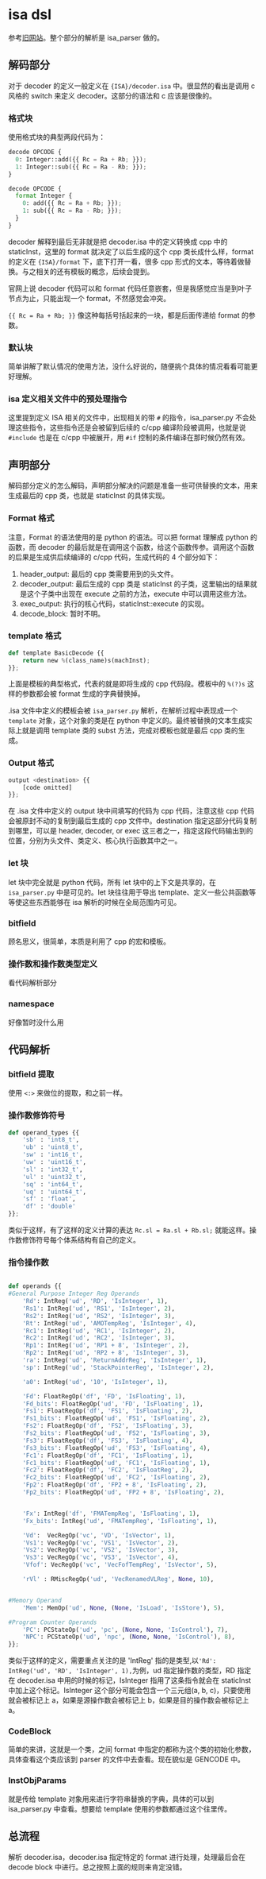 # isa dsl

参考[旧网站](https://old.gem5.org/The_M5_ISA_description_language.html)。整个部分的解析是 isa_parser 做的。

## 解码部分

对于 decoder 的定义一般定义在 `{ISA}/decoder.isa` 中。很显然的看出是调用 c 风格的 switch 来定义 decoder。这部分的语法和 c 应该是很像的。

### 格式块

使用格式块的典型两段代码为：

```python
decode OPCODE {
  0: Integer::add({{ Rc = Ra + Rb; }});
  1: Integer::sub({{ Rc = Ra - Rb; }});
}
```

```python
decode OPCODE {
  format Integer {
    0: add({{ Rc = Ra + Rb; }});
    1: sub({{ Rc = Ra - Rb; }});
  }
}
```

decoder 解释到最后无非就是把 decoder.isa 中的定义转换成 cpp 中的 staticInst，这里的 format 就决定了以后生成的这个 cpp 类长成什么样，format 的定义在 `{ISA}/format` 下，底下打开一看，很多 cpp 形式的文本，等待着做替换。与之相关的还有模板的概念，后续会提到。

官网上说 decoder 代码可以和 format 代码任意嵌套，但是我感觉应当是到叶子节点为止，只能出现一个 format，不然感觉会冲突。

`{{ Rc = Ra + Rb; }}` 像这种每括号括起来的一块，都是后面传递给 format 的参数。

### 默认块

简单讲解了默认情况的使用方法，没什么好说的，随便挑个具体的情况看看可能更好理解。

### isa 定义相关文件中的预处理指令

这里提到定义 ISA 相关的文件中，出现相关的带 `#` 的指令，isa_parser.py 不会处理这些指令，这些指令还是会被留到后续的 c/cpp 编译阶段被调用，也就是说 `#include` 也是在 c/cpp 中被展开，用 `#if` 控制的条件编译在那时候仍然有效。

## 声明部分

解码部分定义的怎么解码，声明部分解决的问题是准备一些可供替换的文本，用来生成最后的 cpp 类，也就是 staticInst 的具体实现。

### Format 格式

注意，Format 的语法使用的是 python 的语法。可以把 format 理解成 python 的函数，而 decoder 的最后就是在调用这个函数，给这个函数传参。调用这个函数的后果是生成供后续编译的 c/cpp 代码，生成代码的 4 个部分如下：

1. header_output: 最后的 cpp 类需要用到的头文件。
2. decoder_output: 最后生成的 cpp 类是 staticInst 的子类，这里输出的结果就是这个子类中出现在 execute 之前的方法，execute 中可以调用这些方法。
3. exec_output: 执行的核心代码，staticInst::execute 的实现。
4. decode_block: 暂时不明。

### template 格式

```python
def template BasicDecode {{
    return new %(class_name)s(machInst);
}};
```

上面是模板的典型格式，代表的就是即将生成的 cpp 代码段。模板中的 `%(?)s` 这样的参数都会被 format 生成的字典替换掉。

.isa 文件中定义的模板会被 `isa_parser.py` 解析，在解析过程中表现成一个 `template` 对象，这个对象的类是在 python 中定义的。最终被替换的文本生成实际上就是调用 template 类的 subst 方法，完成对模板也就是最后 cpp 类的生成。

### Output 格式

```python
output <destination> {{
    [code omitted]
}};
```

在 .isa 文件中定义的 output 块中间填写的代码为 cpp 代码，注意这些 cpp 代码会被原封不动的复制到最后生成的 cpp 文件中。destination 指定这部分代码复制到哪里，可以是  header, decoder, or exec 这三者之一，指定这段代码输出到的位置，分别为头文件、类定义、核心执行函数其中之一。

### let 块

let 块中完全就是 python 代码，所有 let 块中的上下文是共享的，在 `isa_parser.py` 中是可见的。let 块往往用于导出 template、定义一些公共函数等等使这些东西能够在 isa 解析的时候在全局范围内可见。

### bitfield

顾名思义，很简单，本质是利用了 cpp 的宏和模板。

### 操作数和操作数类型定义

看代码解析部分

### namespace

好像暂时没什么用

## 代码解析

### bitfield 提取

使用 `<:>` 来做位的提取，和之前一样。

### 操作数修饰符号

```python
def operand_types {{
    'sb' : 'int8_t',
    'ub' : 'uint8_t',
    'sw' : 'int16_t',
    'uw' : 'uint16_t',
    'sl' : 'int32_t',
    'ul' : 'uint32_t',
    'sq' : 'int64_t',
    'uq' : 'uint64_t',
    'sf' : 'float',
    'df' : 'double'
}};
```

类似于这样，有了这样的定义计算的表达 `Rc.sl = Ra.sl + Rb.sl;` 就能这样。操作数修饰符号每个体系结构有自己的定义。

### 指令操作数

```python

def operands {{
#General Purpose Integer Reg Operands
    'Rd': IntReg('ud', 'RD', 'IsInteger', 1),
    'Rs1': IntReg('ud', 'RS1', 'IsInteger', 2),
    'Rs2': IntReg('ud', 'RS2', 'IsInteger', 3),
    'Rt': IntReg('ud', 'AMOTempReg', 'IsInteger', 4),
    'Rc1': IntReg('ud', 'RC1', 'IsInteger', 2),
    'Rc2': IntReg('ud', 'RC2', 'IsInteger', 3),
    'Rp1': IntReg('ud', 'RP1 + 8', 'IsInteger', 2),
    'Rp2': IntReg('ud', 'RP2 + 8', 'IsInteger', 3),
    'ra': IntReg('ud', 'ReturnAddrReg', 'IsInteger', 1),
    'sp': IntReg('ud', 'StackPointerReg', 'IsInteger', 2),

    'a0': IntReg('ud', '10', 'IsInteger', 1),

    'Fd': FloatRegOp('df', 'FD', 'IsFloating', 1),
    'Fd_bits': FloatRegOp('ud', 'FD', 'IsFloating', 1),
    'Fs1': FloatRegOp('df', 'FS1', 'IsFloating', 2),
    'Fs1_bits': FloatRegOp('ud', 'FS1', 'IsFloating', 2),
    'Fs2': FloatRegOp('df', 'FS2', 'IsFloating', 3),
    'Fs2_bits': FloatRegOp('ud', 'FS2', 'IsFloating', 3),
    'Fs3': FloatRegOp('df', 'FS3', 'IsFloating', 4),
    'Fs3_bits': FloatRegOp('ud', 'FS3', 'IsFloating', 4),
    'Fc1': FloatRegOp('df', 'FC1', 'IsFloating', 1),
    'Fc1_bits': FloatRegOp('ud', 'FC1', 'IsFloating', 1),
    'Fc2': FloatRegOp('df', 'FC2', 'IsFloatReg', 2),
    'Fc2_bits': FloatRegOp('ud', 'FC2', 'IsFloating', 2),
    'Fp2': FloatRegOp('df', 'FP2 + 8', 'IsFloating', 2),
    'Fp2_bits': FloatRegOp('ud', 'FP2 + 8', 'IsFloating', 2),


    'Fx': IntReg('df', 'FMATempReg', 'IsFloating', 1),
    'Fx_bits': IntReg('ud', 'FMATempReg', 'IsFloating', 1),

    'Vd':  VecRegOp('vc', 'VD', 'IsVector', 1),
    'Vs1': VecRegOp('vc', 'VS1', 'IsVector', 2),
    'Vs2': VecRegOp('vc', 'VS2', 'IsVector', 3),
    'Vs3': VecRegOp('vc', 'VS3', 'IsVector', 4),
    'Vfof': VecRegOp('vc', 'VecFofTempReg', 'IsVector', 5),

    'rVl' : RMiscRegOp('ud', 'VecRenamedVLReg', None, 10),


#Memory Operand
    'Mem': MemOp('ud', None, (None, 'IsLoad', 'IsStore'), 5),

#Program Counter Operands
    'PC': PCStateOp('ud', 'pc', (None, None, 'IsControl'), 7),
    'NPC': PCStateOp('ud', 'npc', (None, None, 'IsControl'), 8),
}};

```

类似于这样的定义，需要重点关注的是 'IntReg' 指的是类型,以`'Rd': IntReg('ud', 'RD', 'IsInteger', 1),`为例，ud 指定操作数的类型，RD 指定在 decoder.isa 中用的时候的标记，IsInteger 指用了这条指令就会在 staticInst 中加上这个标记。IsInteger 这个部分可能会包含一个三元组(a, b, c)，只要使用就会被标记上 a，如果是源操作数会被标记上 b，如果是目的操作数会被标记上 a。

### CodeBlock

简单的来讲，这就是一个类，之间 format 中指定的都称为这个类的初始化参数，具体查看这个类应该到 parser 的文件中去查看。现在貌似是 GENCODE 中。

### InstObjParams

就是传给 template 对象用来进行字符串替换的字典，具体的可以到 isa_parser.py 中查看。想要给 template 使用的参数都通过这个往里传。

## 总流程

解析 decoder.isa，decoder.isa 指定特定的 format 进行处理，处理最后会在 decode block 中进行。总之按照上面的规则来肯定没错。
